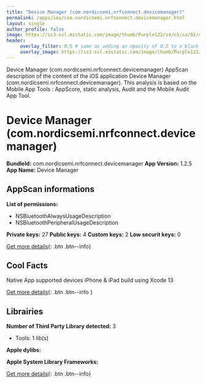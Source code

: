 ```yaml
---
title: "Device Manager (com.nordicsemi.nrfconnect.devicemanager)"
permalink: /apps/ios/com.nordicsemi.nrfconnect.devicemanager.html
layout: single
author_profile: false
image: https://is3-ssl.mzstatic.com/image/thumb/Purple122/v4/c5/ca/92/c5ca9257-723a-ab71-38ee-be8d46c754ac/AppIcon-0-1x_U007emarketing-0-7-0-0-85-220.png/512x512bb.jpg
header: 
     overlay_filter: 0.5 # same as adding an opacity of 0.5 to a black background
     overlay_image: https://is3-ssl.mzstatic.com/image/thumb/Purple122/v4/c5/ca/92/c5ca9257-723a-ab71-38ee-be8d46c754ac/AppIcon-0-1x_U007emarketing-0-7-0-0-85-220.png/512x512bb.jpg
---
```

Device Manager (com.nordicsemi.nrfconnect.devicemanager) AppScan description of the content of the iOS application Device Manager (com.nordicsemi.nrfconnect.devicemanager). This analysis is based on the Mobile App Tools : AppScore, static analysis, Audit and the Mobile Audit App Tool.

# Device Manager (com.nordicsemi.nrfconnect.devicemanager)

**BundleId:** com.nordicsemi.nrfconnect.devicemanager
**App Version:** 1.2.5
**App Name:** Device Manager


## AppScan informations 

**List of permissions:** 
- NSBluetoothAlwaysUsageDescription
- NSBluetoothPeripheralUsageDescription
  
  
**Private keys:** 27
**Public keys:** 4
**Custom keys:** 2
**Low securit keys:** 0
  
[Get more details](/pricing.html){: .btn .btn--info}

## Cool Facts

Native App
supported devices iPhone & iPad
build using Xcode 13
  
[Get more details](/pricing.html){: .btn .btn--info }

## Librairies 
**Number of Third Party Library detected:** 3
- Tools: 1 lib(s)


**Apple dylibs:**


**Apple System Library Frameworks:**


  
[Get more details](/pricing.html){: .btn .btn--info}

